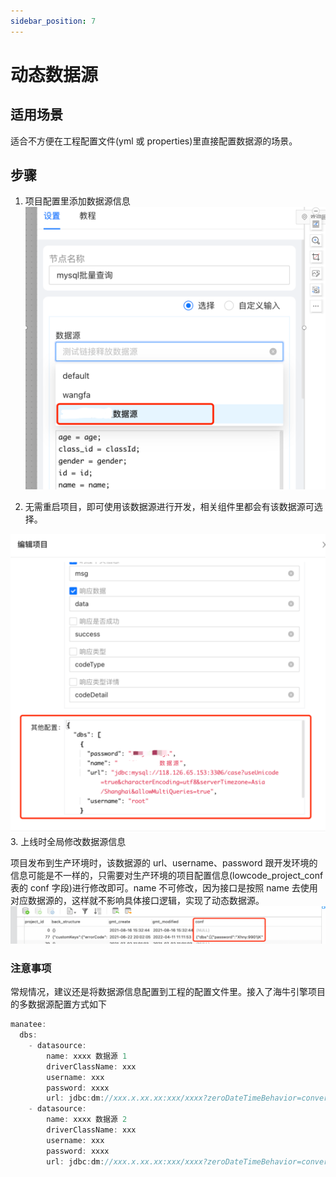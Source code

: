 ```yaml
---
sidebar_position: 7
---
```


# 动态数据源
## 适用场景
适合不方便在工程配置文件(yml 或 properties)里直接配置数据源的场景。
## 步骤

1. 项目配置里添加数据源信息
![动态数据源_1.png](img/动态数据源_1.png)

2. 无需重启项目，即可使用该数据源进行开发，相关组件里都会有该数据源可选择。

![动态数据源_2.png](img/动态数据源_2.png)
3. 上线时全局修改数据源信息

项目发布到生产环境时，该数据源的 url、username、password 跟开发环境的信息可能是不一样的，只需要对生产环境的项目配置信息(lowcode_project_conf 表的 conf 字段)进行修改即可。name 不可修改，因为接口是按照 name 去使用对应数据源的，这样就不影响具体接口逻辑，实现了动态数据源。
![动态数据源_3.png](img/动态数据源_3.png)
### 注意事项
常规情况，建议还是将数据源信息配置到工程的配置文件里。接入了海牛引擎项目的多数据源配置方式如下

```java
manatee:
  dbs:
    - datasource:
        name: xxxx 数据源 1
        driverClassName: xxx
        username: xxx
        password: xxxx
        url: jdbc:dm://xxx.x.xx.xx:xxx/xxxx?zeroDateTimeBehavior=convertToNull&useUnicode=true&characterEncoding=utf-8
    - datasource:
        name: xxxx 数据源 2
        driverClassName: xxx
        username: xxx
        password: xxxx
        url: jdbc:dm://xxx.x.xx.xx:xxx/xxxx?zeroDateTimeBehavior=convertToNull&useUnicode=true&characterEncoding=utf-8
```

